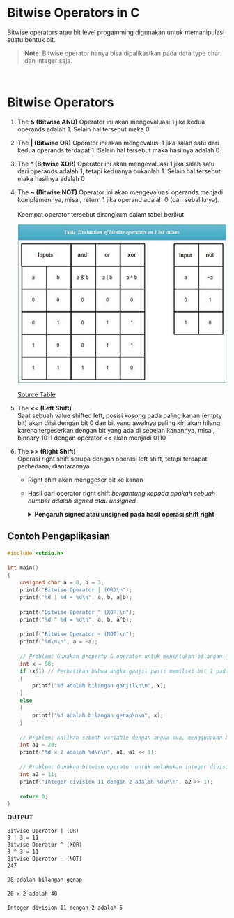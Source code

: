 #  Bitwise Operators in C

Bitwise operators atau bit level progamming digunakan untuk memanipulasi suatu bentuk bit.

> <b>Note</b>: Bitwise operator hanya bisa dipalikasikan pada data type char dan integer saja.

<br>

# Bitwise Operators
1. The **& (Bitwise AND)**
   Operator ini akan mengevaluasi 1 jika kedua operands adalah 1. Selain hal tersebut maka 0
2. The **| (Bitwise OR)**
   Operator ini akan mengevalusi 1 jika salah satu dari kedua operands terdapat 1. Selain hal tersebut maka hasilnya adalah 0
3. The **^ (Bitwise XOR)**
   Operator ini akan mengevaluasi 1 jika salah satu dari operands adalah 1, tetapi keduanya bukanlah 1. Selain hal tersebut maka hasilnya adalah 0
4. The <b>~ (Bitwise NOT)</b>
   Operator ini akan mengevaluasi operands menjadi komplemennya, misal, return 1 jika operand adalah 0 (dan sebaliknya).
   <br><br>
   Keempat operator tersebut dirangkum dalam tabel berikut

   ![Table logical Operator](img/Table-Evaluation-of-bitwise-operators-on-1-bit-values.jpg)

   [Source Table](https://ecomputernotes.com/what-is-c/operator/c-bitwise-operators)

5. The **<< (Left Shift)**
    <br>
   Saat sebuah value shifted left, posisi kosong pada paling kanan (empty bit) akan diisi dengan bit 0 dan bit yang awalnya paling kiri akan hilang karena tergeserkan dengan bit yang ada di sebelah kanannya, misal, binnary 1011 dengan operator << akan menjadi 0110
6. The **>> (Right Shift)**
    <br>
   Operasi right shift serupa dengan operasi left shift, tetapi terdapat perbedaan, diantarannya
   - Right shift akan menggeser bit ke kanan
   - Hasil dari operator right shift *bergantung kepada apakah sebuah number adalah signed atau unsigned*

        <details><summary><b>Pengaruh signed atau unsigned pada hasil operasi shift right</b></summary>

        Pada unsigned number, operasi shift right akan mengisi bit paling kiri (empty bit) dengan bit 0. Shift ini dipanggi **The Logical Right Shift.**

        Pada signed number, operasi shift berjalan seperti biasanya, tetapi bit yang menjadi signed akan ter-copy dan akan mengisi empty bit. Operasi ini dipanggil **Arithmetic Right Shift**. Contoh,
        ```
        a adalah 1011
        b adalah 0111

        maka

        a >> 2 akan menjadi 1110
        b >> 2 akan menjadi 0001
        ```

        ![Shift Operation](img/Effect-of-bitwise-not-left-shift-and-right-shift-operators-on-4-bit-int.jpg)

        [Source Table](https://ecomputernotes.com/what-is-c/operator/c-bitwise-operators)
        </details>

## Contoh Pengaplikasian
```C
#include <stdio.h>

int main()
{
	unsigned char a = 8, b = 3;
	printf("Bitwise Operator | (OR)\n");
	printf("%d | %d = %d\n", a, b, a|b);

	printf("Bitwise Operator ^ (XOR)\n");
	printf("%d ^ %d = %d\n", a, b, a^b);

	printf("Bitwise Operator ~ (NOT)\n");
	printf("%d\n\n", a = ~a);

	// Problem: Gunakan property & operator untuk menentukan bilangan ganjil
	int x = 98;
	if (x&1) // Perhatikan bahwa angka ganjil pasti memiliki bit 1 pada ujung paling kanannya
	{
		printf("%d adalah bilangan ganjil\n\n", x);
	}
	else
	{
		printf("%d adalah bilangan genap\n\n", x);
	}

    // Problem: kalikan sebuah variable dengan angka dua, menggunakan bitwise operator
    int a1 = 20;
    printf("%d x 2 adalah %d\n\n", a1, a1 << 1);

    // Problem: Gunakan bitwise operator untuk melakukan integer division by 2
    int a2 = 11;
    printf("Integer division 11 dengan 2 adalah %d\n\n", a2 >> 1);

    return 0;
}
```

**OUTPUT**
```
Bitwise Operator | (OR)
8 | 3 = 11
Bitwise Operator ^ (XOR)
8 ^ 3 = 11
Bitwise Operator ~ (NOT)
247

98 adalah bilangan genap

20 x 2 adalah 40

Integer division 11 dengan 2 adalah 5
```
